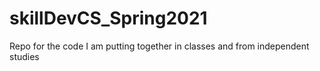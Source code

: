 # skillDevCS_Spring2021
Repo for the code I am putting together in classes and from independent studies 
